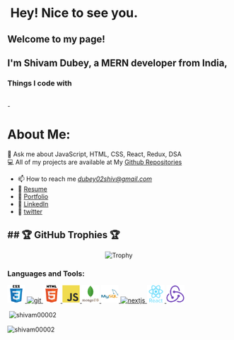 

 <div text-align = "left">
<h1 > <img  width="40" src="https://camo.githubusercontent.com/d3359cb00ab0b5ed8f2e1fe3fceb4fbaf3b614340f8c0db99c17b9f50b351770/68747470733a2f2f656d6f6a69732e736c61636b6d6f6a69732e636f6d2f656d6f6a69732f696d616765732f313533313834393433302f343234362f626c6f622d73756e676c61737365732e6769663f31353331383439343330" alt=""> Hey! Nice to see you.</h1>
 <h2>Welcome to my page!</h2>
<h2 >I'm Shivam Dubey, a MERN developer from  India, </h2>
 <h3>Things I code with</h3>
 <img src="https://camo.githubusercontent.com/ab4c3c731a174a63df861f7b118d6c8a6c52040a021a552628db877bd518fe84/68747470733a2f2f696d672e736869656c64732e696f2f62616467652f72656163742d2532333230323332612e7376673f7374796c653d666f722d7468652d6261646765266c6f676f3d7265616374266c6f676f436f6c6f723d253233363144414642" alt="">
 
  <img src="https://camo.githubusercontent.com/5ffd853b0824728d0a8ce1f5dd3634891bb73fe5c560b423eb45c0e34be4581c/68747470733a2f2f696d672e736869656c64732e696f2f62616467652f2d52656475782d3736344142433f7374796c653d666c61742d737175617265266c6f676f3d7265647578266c6f676f436f6c6f723d7768697465" alt="">
 
 <img src="https://camo.githubusercontent.com/0c3a16a22ae058cfe38a06dc9ea16404cf006409262f547c9ccfa3ec8b30f71e/68747470733a2f2f696d672e736869656c64732e696f2f62616467652f2d48544d4c352d4533344632363f7374796c653d666c61742d737175617265266c6f676f3d68746d6c35266c6f676f436f6c6f723d7768697465" alt="">
 
  <img src="https://camo.githubusercontent.com/1e50ab849e8c196ea962ac3b966a15924234879eeb85f9dd0e0431e43a145b43/68747470733a2f2f696d672e736869656c64732e696f2f62616467652f2d4e504d2d4342333833373f7374796c653d666c61742d737175617265266c6f676f3d6e706d266c6f676f436f6c6f723d7768697465" alt="">
 
  <img src="https://camo.githubusercontent.com/d60afb008bc0bcde7ea8720637928cb02c0f9a6d795dad7382f688a17e7515de/68747470733a2f2f696d672e736869656c64732e696f2f62616467652f2d547970655363726970742d3030374143433f7374796c653d666c61742d737175617265266c6f676f3d74797065736372697074266c6f676f436f6c6f723d7768697465" alt="">
 
  <img src="https://camo.githubusercontent.com/8525e7e6900fc4c5546b0442f8a2f187b802e9f40d431ac7394d2c1509234ad9/68747470733a2f2f696d672e736869656c64732e696f2f62616467652f2d4d6f6e676f44422d3133616135323f7374796c653d666c61742d737175617265266c6f676f3d6d6f6e676f6462266c6f676f436f6c6f723d7768697465" alt="">
 
  <img src="https://camo.githubusercontent.com/425d14e7ceaf18d8bb8e9bf17cd1a270c928c888b9ee4abe84a3bc8a5b3122fe/68747470733a2f2f696d672e736869656c64732e696f2f62616467652f2d4e6f64656a732d3433383533643f7374796c653d666c61742d737175617265266c6f676f3d4e6f64652e6a73266c6f676f436f6c6f723d7768697465" alt="">
 
  <img src="https://camo.githubusercontent.com/561f3d4fd727fcca82984c91a65eca069ff34a435072158f6947c4ca52370eae/68747470733a2f2f696d672e736869656c64732e696f2f62616467652f2d4769742d4630353033323f7374796c653d666c61742d737175617265266c6f676f3d676974266c6f676f436f6c6f723d7768697465" alt="">
 
  <img src="https://camo.githubusercontent.com/aeddc848275a1ffce386dc81c04541654ca07b2c43bbb8ad251085c962672aea/68747470733a2f2f696d672e736869656c64732e696f2f62616467652f6a6176617363726970742d2532333332333333302e7376673f7374796c653d666f722d7468652d6261646765266c6f676f3d6a617661736372697074266c6f676f436f6c6f723d253233463744463145" alt="">
 
  <img src="https://camo.githubusercontent.com/e6b67b27998fca3bccf4c0ee479fc8f9de09d91f389cccfbe6cb1e29c10cfbd7/68747470733a2f2f696d672e736869656c64732e696f2f62616467652f637373332d2532333135373242362e7376673f7374796c653d666f722d7468652d6261646765266c6f676f3d63737333266c6f676f436f6c6f723d7768697465" alt="">
 
  <img src="https://camo.githubusercontent.com/cc9699ba2e9366e1ea5cfc4ed7b8cdde446c40d13409cdc4773caae774dabfc8/68747470733a2f2f696d672e736869656c64732e696f2f62616467652f6368616b72612d2532333445443143352e7376673f7374796c653d666f722d7468652d6261646765266c6f676f3d6368616b72617569266c6f676f436f6c6f723d7768697465" alt="">
 
  <img src="" alt="">
</div>






<!-- <p align="left"> <img src="https://komarev.com/ghpvc/?username=shivam00002&label=Profile%20views&color=0e75b6&style=flat" alt="shivam00002" /> </p>

<p align="left"> <a href="https://twitter.com/_shivam_dubey_" target="blank"><img src="https://img.shields.io/twitter/follow/_shivam_dubey_?logo=twitter&style=for-the-badge" alt="_shivam_dubey_" /></a> </p>

 -->
 
 <div></div>
- <h1>About Me: </h1>
 <div> 💬 Ask me about JavaScript,  HTML, CSS, React, Redux, DSA </div>
 <div>💻 All of my projects are available at My <a href="https://github.com/Shivam00002?tab=repositories">Github Repositories</a></div>
 
 <div style={margin-top = "5px"} > <img margin="10px" align = "right"  width="400" src="https://raw.githubusercontent.com/gist/zeysert/bc8c0a4090c377a755dcc77bbeac66e4/raw/43f9b12677934c5d99499f6d9d574d30c86f979c/coding.gif" alt=""></div>
 
  - 📫 How to reach me *dubey02shiv@gmail.com*
- 📄 <a href="https://drive.google.com/file/d/1BUuSRcrc25LMhaJbMnHJkZWzTXdpCChq/view?usp=sharing">Resume</a> 
- 📄 <a href="https://shivam00002.github.io/">Portfolio </a> <br/>
- 📄  <a href="https://www.linkedin.com/in/shivam-dubey-6127b4236/"> LinkedIn </a> 
- 📄 <a href="https://twitter.com/_Shivam_Dubey_"> twitter </a>


<h2>## 🏆 GitHub Trophies 🏆</h2>
 <p align="center"> <img margin="10px" src="https://github-profile-trophy.vercel.app/?username=shivam00002&theme=algolia" alt="Trophy" /></p>

<h3 align="left">Languages and Tools:</h3>
<p align="left"> <a href="https://www.w3schools.com/css/" target="_blank" rel="noreferrer"> <img src="https://raw.githubusercontent.com/devicons/devicon/master/icons/css3/css3-original-wordmark.svg" alt="css3" width="40" height="40"/> </a> <a href="https://git-scm.com/" target="_blank" rel="noreferrer"> <img src="https://www.vectorlogo.zone/logos/git-scm/git-scm-icon.svg" alt="git" width="40" height="40"/> </a> <a href="https://www.w3.org/html/" target="_blank" rel="noreferrer"> <img src="https://raw.githubusercontent.com/devicons/devicon/master/icons/html5/html5-original-wordmark.svg" alt="html5" width="40" height="40"/> </a> <a href="https://developer.mozilla.org/en-US/docs/Web/JavaScript" target="_blank" rel="noreferrer"> <img src="https://raw.githubusercontent.com/devicons/devicon/master/icons/javascript/javascript-original.svg" alt="javascript" width="40" height="40"/> </a> <a href="https://www.mongodb.com/" target="_blank" rel="noreferrer"> <img src="https://raw.githubusercontent.com/devicons/devicon/master/icons/mongodb/mongodb-original-wordmark.svg" alt="mongodb" width="40" height="40"/> </a> <a href="https://www.mysql.com/" target="_blank" rel="noreferrer"> <img src="https://raw.githubusercontent.com/devicons/devicon/master/icons/mysql/mysql-original-wordmark.svg" alt="mysql" width="40" height="40"/> </a> <a href="https://nextjs.org/" target="_blank" rel="noreferrer"> <img src="https://cdn.worldvectorlogo.com/logos/nextjs-2.svg" alt="nextjs" width="40" height="40"/> </a> <a href="https://reactjs.org/" target="_blank" rel="noreferrer"> <img src="https://raw.githubusercontent.com/devicons/devicon/master/icons/react/react-original-wordmark.svg" alt="react" width="40" height="40"/> </a> <a href="https://redux.js.org" target="_blank" rel="noreferrer"> <img src="https://raw.githubusercontent.com/devicons/devicon/master/icons/redux/redux-original.svg" alt="redux" width="40" height="40"/> </a> </p>

<p>&nbsp;<img align="center" src="https://github-readme-stats.vercel.app/api?username=shivam00002&show_icons=true&locale=en" alt="shivam00002" /></p>

<p><img align="center" src="https://github-readme-streak-stats.herokuapp.com/?user=shivam00002&" alt="shivam00002" /></p>
